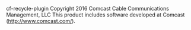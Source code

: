 cf-recycle-plugin
Copyright 2016 Comcast Cable Communications Management, LLC
This product includes software developed at Comcast (http://www.comcast.com/).
